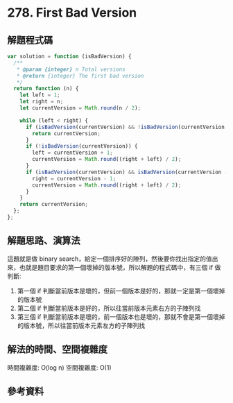 # 278. First Bad Version

## 解題程式碼

```javascript
var solution = function (isBadVersion) {
  /**
   * @param {integer} n Total versions
   * @return {integer} The first bad version
   */
  return function (n) {
    let left = 1;
    let right = n;
    let currentVersion = Math.round(n / 2);

    while (left < right) {
      if (isBadVersion(currentVersion) && !isBadVersion(currentVersion - 1)) {
        return currentVersion;
      }
      if (!isBadVersion(currentVersion)) {
        left = currentVersion + 1;
        currentVersion = Math.round((right + left) / 2);
      }
      if (isBadVersion(currentVersion) && isBadVersion(currentVersion - 1)) {
        right = currentVersion - 1;
        currentVersion = Math.round((right + left) / 2);
      }
    }
    return currentVersion;
  };
};
```

## 解題思路、演算法

這題就是做 binary search，給定一個排序好的陣列，然後要你找出指定的值出來，也就是題目要求的第一個壞掉的版本號，所以解題的程式碼中，有三個 if 做判斷:

1. 第一個 if 判斷當前版本是壞的，但前一個版本是好的，那就一定是第一個壞掉的版本號
2. 第二個 if 判斷當前版本是好的，所以往當前版本元素右方的子陣列找
3. 第三個 if 判斷當前版本是壞的，前一個版本也是壞的，那就不會是第一個壞掉的版本號，所以往當前版本元素左方的子陣列找

## 解法的時間、空間複雜度

時間複雜度: O(log n)
空間複雜度: O(1)

## 參考資料
